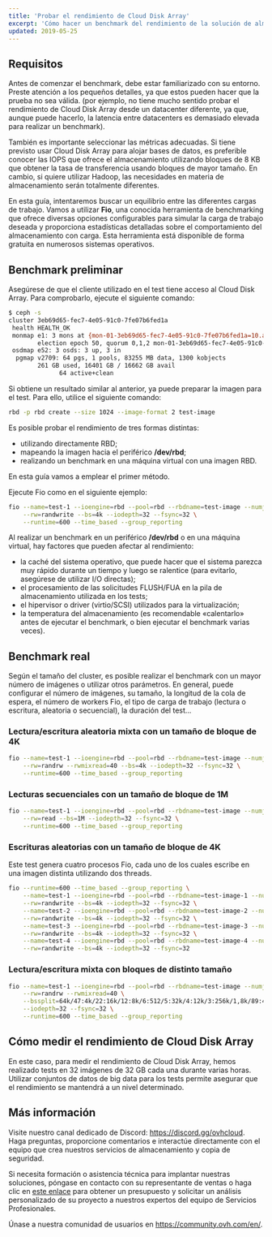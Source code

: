 ```yaml
---
title: 'Probar el rendimiento de Cloud Disk Array'
excerpt: 'Cómo hacer un benchmark del rendimiento de la solución de almacenamiento Cloud Disk Array'
updated: 2019-05-25
---
```


## Requisitos
Antes de comenzar el benchmark, debe estar familiarizado con su entorno. Preste atención a los pequeños detalles, ya que estos pueden hacer que la prueba no sea válida. (por ejemplo, no tiene mucho sentido probar el rendimiento de Cloud Disk Array desde un datacenter diferente, ya que, aunque puede hacerlo, la latencia entre datacenters es demasiado elevada para realizar un benchmark).

También es importante seleccionar las métricas adecuadas. Si tiene previsto usar Cloud Disk Array para alojar bases de datos, es preferible conocer las IOPS que ofrece el almacenamiento utilizando bloques de 8 KB que obtener la tasa de transferencia usando bloques de mayor tamaño. En cambio, si quiere utilizar Hadoop, las necesidades en materia de almacenamiento serán totalmente diferentes.

En esta guía, intentaremos buscar un equilibrio entre las diferentes cargas de trabajo. Vamos a utilizar **Fio**, una conocida herramienta de benchmarking que ofrece diversas opciones configurables para simular la carga de trabajo deseada y proporciona estadísticas detalladas sobre el comportamiento del almacenamiento con carga. Esta herramienta está disponible de forma gratuita en numerosos sistemas operativos.

## Benchmark preliminar
Asegúrese de que el cliente utilizado en el test tiene acceso al Cloud Disk Array. Para comprobarlo, ejecute el siguiente comando:

```bash
$ ceph -s
cluster 3eb69d65-fec7-4e05-91c0-7fe07b6fed1a
 health HEALTH_OK
 monmap e1: 3 mons at {mon-01-3eb69d65-fec7-4e05-91c0-7fe07b6fed1a=10.a.b.x:6789/0,mon-02-3eb69d65-fec7-4e05-91c0-7fe07b6fed1a=10..a.b.y:6789/0,mon-03-3eb69d65-fec7-4e05-91c0-7fe07b6fed1a=10.a.b.z:6789/0}
        election epoch 50, quorum 0,1,2 mon-01-3eb69d65-fec7-4e05-91c0-7fe07b6fed1a,mon-02-3eb69d65-fec7-4e05-91c0-7fe07b6fed1a,mon-03-3eb69d65-fec7-4e05-91c0-7fe07b6fed1a
 osdmap e52: 3 osds: 3 up, 3 in
  pgmap v2709: 64 pgs, 1 pools, 83255 MB data, 1300 kobjects
        261 GB used, 16401 GB / 16662 GB avail
              64 active+clean
```

Si obtiene un resultado similar al anterior, ya puede preparar la imagen para el test. Para ello, utilice el siguiente comando:

```bash
rbd -p rbd create --size 1024 --image-format 2 test-image
```

Es posible probar el rendimiento de tres formas distintas:

- utilizando directamente RBD;
- mapeando la imagen hacia el periférico **/dev/rbd**;
- realizando un benchmark en una máquina virtual con una imagen RBD.

En esta guía vamos a emplear el primer método.

Ejecute Fio como en el siguiente ejemplo:

```bash
fio --name=test-1 --ioengine=rbd --pool=rbd --rbdname=test-image --numjobs=1 \
    --rw=randwrite --bs=4k --iodepth=32 --fsync=32 \
    --runtime=600 --time_based --group_reporting
```

Al realizar un benchmark en un periférico **/dev/rbd** o en una máquina virtual, hay factores que pueden afectar al rendimiento:

- la caché del sistema operativo, que puede hacer que el sistema parezca muy rápido durante un tiempo y luego se ralentice (para evitarlo, asegúrese de utilizar I/O directas);
- el procesamiento de las solicitudes FLUSH/FUA en la pila de almacenamiento utilizada en los tests;
- el hipervisor o driver (virtio/SCSI) utilizados para la virtualización;
- la temperatura del almacenamiento (es recomendable «calentarlo» antes de ejecutar el benchmark, o bien ejecutar el benchmark varias veces).

## Benchmark real
Según el tamaño del cluster, es posible realizar el benchmark con un mayor número de imágenes o utilizar otros parámetros. En general, puede configurar el número de imágenes, su tamaño, la longitud de la cola de espera, el número de workers Fio, el tipo de carga de trabajo (lectura o escritura, aleatoria o secuencial), la duración del test...

### Lectura/escritura aleatoria mixta con un tamaño de bloque de 4K

```bash
fio --name=test-1 --ioengine=rbd --pool=rbd --rbdname=test-image --numjobs=1 \
    --rw=randrw --rwmixread=40 --bs=4k --iodepth=32 --fsync=32 \
    --runtime=600 --time_based --group_reporting
```

### Lecturas secuenciales con un tamaño de bloque de 1M

```bash
fio --name=test-1 --ioengine=rbd --pool=rbd --rbdname=test-image --numjobs=1 \
    --rw=read --bs=1M --iodepth=32 --fsync=32 \
    --runtime=600 --time_based --group_reporting
```

### Escrituras aleatorias con un tamaño de bloque de 4K
Este test genera cuatro procesos Fio, cada uno de los cuales escribe en una imagen distinta utilizando dos threads.

```bash
fio --runtime=600 --time_based --group_reporting \
    --name=test-1 --ioengine=rbd --pool=rbd --rbdname=test-image-1 --numjobs=2 \
    --rw=randwrite --bs=4k --iodepth=32 --fsync=32 \
    --name=test-2 --ioengine=rbd --pool=rbd --rbdname=test-image-2 --numjobs=2 \
    --rw=randwrite --bs=4k --iodepth=32 --fsync=32 \
    --name=test-3 --ioengine=rbd --pool=rbd --rbdname=test-image-3 --numjobs=2 \
    --rw=randwrite --bs=4k --iodepth=32 --fsync=32 \
    --name=test-4 --ioengine=rbd --pool=rbd --rbdname=test-image-4 --numjobs=2 \
    --rw=randwrite --bs=4k --iodepth=32 --fsync=32
```

### Lectura/escritura mixta con bloques de distinto tamaño

```bash
fio --name=test-1 --ioengine=rbd --pool=rbd --rbdname=test-image --numjobs=1 \
    --rw=randrw --rwmixread=40 \
    --bssplit=64k/47:4k/22:16k/12:8k/6:512/5:32k/4:12k/3:256k/1,8k/89:4k/11 \
    --iodepth=32 --fsync=32 \
    --runtime=600 --time_based --group_reporting
```

## Cómo medir el rendimiento de Cloud Disk Array
En este caso, para medir el rendimiento de Cloud Disk Array, hemos realizado tests en 32 imágenes de 32 GB cada una durante varias horas. Utilizar conjuntos de datos de big data para los tests permite asegurar que el rendimiento se mantendrá a un nivel determinado.

## Más información

Visite nuestro canal dedicado de Discord: <https://discord.gg/ovhcloud>. Haga preguntas, proporcione comentarios e interactúe directamente con el equipo que crea nuestros servicios de almacenamiento y copia de seguridad.

Si necesita formación o asistencia técnica para implantar nuestras soluciones, póngase en contacto con su representante de ventas o haga clic en [este enlace](https://www.ovhcloud.com/es-es/professional-services/) para obtener un presupuesto y solicitar un análisis personalizado de su proyecto a nuestros expertos del equipo de Servicios Profesionales.

Únase a nuestra comunidad de usuarios en <https://community.ovh.com/en/>.
